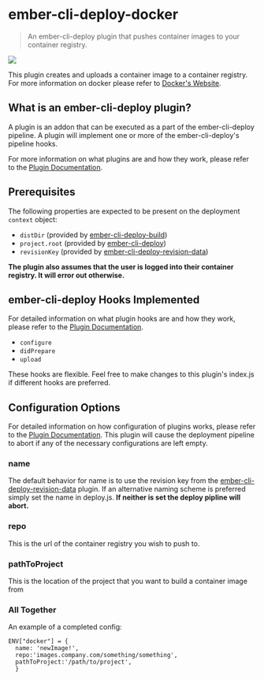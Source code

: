 # ember-cli-deploy-docker

> An ember-cli-deploy plugin that pushes container images to your container registry.

[![](https://ember-cli-deploy.github.io/ember-cli-deploy-version-badges/plugins/ember-cli-deploy-json-config.svg)](http://ember-cli-deploy.github.io/ember-cli-deploy-version-badges/)

This plugin creates and uploads a container image to a container registry. For more information on docker please refer to [Docker's Website][4].

## What is an ember-cli-deploy plugin?

A plugin is an addon that can be executed as a part of the ember-cli-deploy pipeline. A plugin will implement one or more of the ember-cli-deploy's pipeline hooks.

For more information on what plugins are and how they work, please refer to the [Plugin Documentation][1].

## Prerequisites

The following properties are expected to be present on the deployment `context` object:

- `distDir`                     (provided by [ember-cli-deploy-build][2])
- `project.root`                (provided by [ember-cli-deploy][3])
- `revisionKey`                 (provided by [ember-cli-deploy-revision-data][5])

**The plugin also assumes that the user is logged into their container registry. It will error out otherwise.**

## ember-cli-deploy Hooks Implemented

For detailed information on what plugin hooks are and how they work, please refer to the [Plugin Documentation][1].

- `configure`
- `didPrepare`
- `upload`

These hooks are flexible. Feel free to make changes to this plugin's index.js if different hooks are preferred.

## Configuration Options

For detailed information on how configuration of plugins works, please refer to the [Plugin Documentation][1].
This plugin will cause the deployment pipeline to abort if any of the necessary configurations are left empty.

### name

The default behavior for name is to use the revision key from the [ember-cli-deploy-revision-data][5] plugin.
If an alternative naming scheme is preferred simply set the name in deploy.js.
**If neither is set the deploy pipline will abort.**

### repo

This is the url of the container registry you wish to push to.

### pathToProject

This is the location of the project that you want to build a container image from

### All Together

An example of a completed config:

```
ENV["docker"] = {
  name: 'newImage!',  
  repo:'images.company.com/something/something',
  pathToProject:'/path/to/project',
  }
```

[1]: http://ember-cli.github.io/ember-cli-deploy/plugins "Plugin Documentation"
[2]: https://github.com/ember-cli-deploy/ember-cli-deploy-build "ember-cli-deploy-build"
[3]: https://github.com/ember-cli/ember-cli-deploy "ember-cli-deploy"
[4]: https://docs.docker.com/ "Docker's Website"
[5]: https://github.com/ember-cli-deploy/ember-cli-deploy-revision-data "ember-cli-deploy-revision-data"
